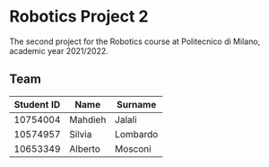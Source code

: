 # Robotics Project 2

The second project for the Robotics course at Politecnico di Milano, academic year 2021/2022.

## Team

| Student ID | Name    | Surname  |
| ---------- | ------- | -------- |
| 10754004   | Mahdieh | Jalali   |
| 10574957   | Silvia  | Lombardo |
| 10653349   | Alberto | Mosconi  |
